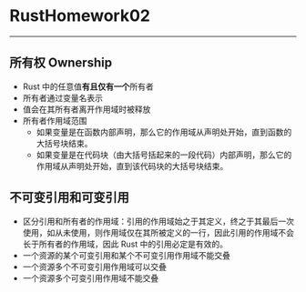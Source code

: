 # RustHomework02
---
## 所有权 Ownership

- Rust 中的任意值**有且仅有一个**所有者
- 所有者通过变量名表示
- 值会在其所有者离开作用域时被释放
- 所有者作用域范围
	- 如果变量是在函数内部声明，那么它的作用域从声明处开始，直到函数的大括号块结束。
	- 如果变量是在代码块（由大括号括起来的一段代码）内部声明，那么它的作用域从声明处开始，直到该代码块的大括号块结束。

## 不可变引用和可变引用

- 区分引用和所有者的作用域：引用的作用域始之于其定义，终之于其最后一次使用，如从未使用，则作用域仅在其所被定义的一行，因此引用的作用域不会长于所有者的作用域，因此 Rust 中的引用必定是有效的。
- 一个资源的某个可变引用和某个不可变引用作用域不能交叠
- 一个资源多个不可变引用作用域可以交叠
- 一个资源多个可变引用作用域不能交叠
